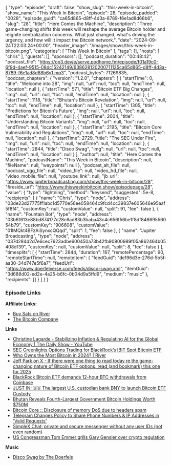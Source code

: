 {
  "type": "episode",
  "draft": false,
  "show_slug": "this-week-in-bitcoin",
  "show_name": "This Week In Bitcoin",
  "episode": 28,
  "episode_padded": "0028",
  "episode_guid": "ca65d865-d8ff-4d3a-8789-f6e1ad8d68b6",
  "slug": "28",
  "title": "Here Comes the Machine",
  "description": "Three game-changing shifts this week will reshape the average Bitcoin holder and reignite centralization concerns. What just changed, what's driving the urgency, and how will it impact the Bitcoin network.",
  "date": "2024-09-24T22:03:24+00:00",
  "header_image": "/images/shows/this-week-in-bitcoin.png",
  "categories": [
    "This Week In Bitcoin"
  ],
  "tags": [],
  "hosts": [
    "chris"
  ],
  "guests": [],
  "sponsors": [],
  "podcast_duration": "00:48:42",
  "podcast_file": "https://op3.dev/e/serve.podhome.fm/episode/f01a19c0-6f9d-4aef-9515-08dc15242149/638628120200711135ca65d865-d8ff-4d3a-8789-f6e1ad8d68b6v1.mp3",
  "podcast_bytes": 71269835,
  "podcast_chapters": {
    "version": "1.2.0",
    "chapters": [
      {
        "startTime": 0,
        "title": "Welcome into 28",
        "img": null,
        "url": null,
        "toc": null,
        "endTime": null,
        "location": null
      },
      {
        "startTime": 571,
        "title": "Bitcoin ETF Big Changes",
        "img": null,
        "url": null,
        "toc": null,
        "endTime": null,
        "location": null
      },
      {
        "startTime": 1118,
        "title": "Bhutan's Bitcoin Revelation",
        "img": null,
        "url": null,
        "toc": null,
        "endTime": null,
        "location": null
      },
      {
        "startTime": 1305,
        "title": "Predictions for Bitcoin's Future",
        "img": null,
        "url": null,
        "toc": null,
        "endTime": null,
        "location": null
      },
      {
        "startTime": 2004,
        "title": "Understanding Bitcoin Variants",
        "img": null,
        "url": null,
        "toc": null,
        "endTime": null,
        "location": null
      },
      {
        "startTime": 2195,
        "title": "Bitcoin Core Vulnerability and Regulations",
        "img": null,
        "url": null,
        "toc": null,
        "endTime": null,
        "location": null
      },
      {
        "startTime": 2729,
        "title": "The SEC Under Fire",
        "img": null,
        "url": null,
        "toc": null,
        "endTime": null,
        "location": null
      },
      {
        "startTime": 2844,
        "title": "Disco Swag",
        "img": null,
        "url": null,
        "toc": null,
        "endTime": null,
        "location": null
      }
    ],
    "author": null,
    "title": "Here Comes the Machine",
    "podcastName": "This Week in Bitcoin",
    "description": null,
    "fileName": null,
    "waypoints": null
  },
  "podcast_alt_file": null,
  "podcast_ogg_file": null,
  "video_file": null,
  "video_hd_file": null,
  "video_mobile_file": null,
  "youtube_link": null,
  "jb_url": "https://www.jupiterbroadcasting.com/show/this-week-in-bitcoin/28",
  "fireside_url": "https://www.thisweekinbitcoin.show/episodepage/28",
  "value": {
    "type": "lightning",
    "method": "keysend",
    "suggested": 5e-8,
    "recipients": [
      {
        "name": "Chris",
        "type": "node",
        "address": "03de23d27775ff1abc1d5770e56ee058464c9fcd4cc39837e605646e95aaf5f8f4",
        "customKey": null,
        "customValue": null,
        "split": 91,
        "fee": false
      },
      {
        "name": "Fountain Bot",
        "type": "node",
        "address": "03b6f613e88bd874177c28c6ad83b3baba43c4c656f56be1f8df84669556054b79",
        "customKey": "906608",
        "customValue": "01IMQkt4BFzAiSynxcQQqd",
        "split": 1,
        "fee": false
      },
      {
        "name": "Jupiter Broadcasting",
        "type": "node",
        "address": "037d284d2d7e6cec7623adbe600450a73b42fb90800989f05a862464b05408df39",
        "customKey": null,
        "customValue": null,
        "split": 8,
        "fee": false
      }
    ],
    "timesplits": [
      {
        "startTime": 2844,
        "duration": 167,
        "remotePercentage": 90,
        "remoteStartTime": null,
        "remoteItem": {
          "feedGuid": "de196d3e-276d-5b5f-aa30-34d747e5f6a7",
          "feedUrl": "https://www.doerfelverse.com/feeds/disco-swag.xml",
          "itemGuid": "3d688d02-ed2e-4a25-b6fc-0b04d9a5ffd9",
          "medium": "music"
        },
        "recipients": []
      }
    ]
  }
}


### Episode Links

**Affiliate Links:**

* [Buy Sats on River](https://river.com/signup?r=3CT4V56E)
* [The Bitcoin Company](https://app.thebitcoincompany.com/signup?ref=JUPITER)

**Links**

* [Christine Lagarde - Stabilizing Inflation & Regulating AI for the Global Economy | The Daily Show - YouTube](https://www.youtube.com/watch?v=bmA4z24I7Xc)
* [SEC Greenlights Options Trading for BlackRock’s IBIT Spot Bitcoin ETF](https://btctimes.com/sec-greenlights-options-trading-for-blackrocks-ibit-spot-bitcoin-etf/)
* [Who Owns the Most Bitcoin in 2024? | River](https://river.com/learn/who-owns-the-most-bitcoin/)
* [Jeff Park on X - If there were one thing to read today re the game-changing nature of Bitcoin ETF options, read (and bookmark) this one for 2025](https://x.com/dgt10011/status/1837278352823972147)
* [BlackRock Bitcoin ETF demands 12-hour BTC withdrawals from Coinbase](https://cointelegraph.com/news/blackrock-bitcoin-etf-amendment-coinbase)
* [JUST IN: 🇺🇸 The largest U.S. custodian bank BNY to launch Bitcoin ETF Custody](https://x.com/BTC_Archive/status/1838701474244690417)
* [Bhutan Reveals Fourth-Largest Government Bitcoin Holdings Worth $750M](https://finance.yahoo.com/news/bhutan-reveals-fourth-largest-government-061811505.html)
* [Bitcoin Core :: Disclosure of memory DoS due to headers spam](https://bitcoincore.org/en/2024/09/18/disclose-headers-oom/)
* [Telegram Changes Policy to Share Phone Numbers & IP Addresses in 'Valid Requests'](https://www.nobsbitcoin.com/telegram-changes-policy-to-share-phone-numbers-ip-addresses-in-valid-requests/)
* [SimpleX Chat: private and secure messenger without any user IDs (not even random)](https://simplex.chat/)
* [US Congressman Tom Emmer grills Gary Gensler over crypto regulation](https://x.com/BitcoinMagazine/status/1838610564022521960)

**Music**

* [Disco Swag by The Doerfels](https://podcastindex.org/podcast/7022802)
